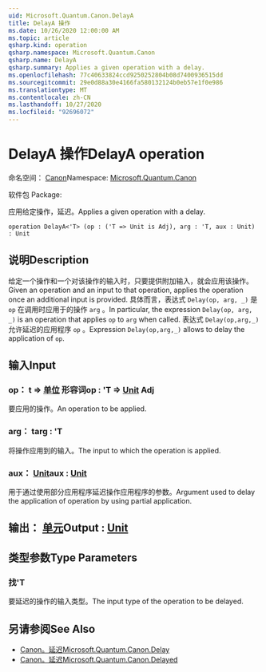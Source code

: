```yaml
---
uid: Microsoft.Quantum.Canon.DelayA
title: DelayA 操作
ms.date: 10/26/2020 12:00:00 AM
ms.topic: article
qsharp.kind: operation
qsharp.namespace: Microsoft.Quantum.Canon
qsharp.name: DelayA
qsharp.summary: Applies a given operation with a delay.
ms.openlocfilehash: 77c40633824ccd9250252804b08d7400936515dd
ms.sourcegitcommit: 29e0d88a30e4166fa580132124b0eb57e1f0e986
ms.translationtype: MT
ms.contentlocale: zh-CN
ms.lasthandoff: 10/27/2020
ms.locfileid: "92696072"
---
```

# <a name="delaya-operation"></a><span data-ttu-id="36107-102">DelayA 操作</span><span class="sxs-lookup"><span data-stu-id="36107-102">DelayA operation</span></span>

<span data-ttu-id="36107-103">命名空间： [Canon](xref:Microsoft.Quantum.Canon)</span><span class="sxs-lookup"><span data-stu-id="36107-103">Namespace: [Microsoft.Quantum.Canon](xref:Microsoft.Quantum.Canon)</span></span>

<span data-ttu-id="36107-104">软件包 [](https://nuget.org/packages/)</span><span class="sxs-lookup"><span data-stu-id="36107-104">Package: [](https://nuget.org/packages/)</span></span>


<span data-ttu-id="36107-105">应用给定操作，延迟。</span><span class="sxs-lookup"><span data-stu-id="36107-105">Applies a given operation with a delay.</span></span>

```qsharp
operation DelayA<'T> (op : ('T => Unit is Adj), arg : 'T, aux : Unit) : Unit
```


## <a name="description"></a><span data-ttu-id="36107-106">说明</span><span class="sxs-lookup"><span data-stu-id="36107-106">Description</span></span>

<span data-ttu-id="36107-107">给定一个操作和一个对该操作的输入时，只要提供附加输入，就会应用该操作。</span><span class="sxs-lookup"><span data-stu-id="36107-107">Given an operation and an input to that operation, applies the operation once an additional input is provided.</span></span>
<span data-ttu-id="36107-108">具体而言，表达式 `Delay(op, arg, _)` 是 `op` 在调用时应用于的操作 `arg` 。</span><span class="sxs-lookup"><span data-stu-id="36107-108">In particular, the expression `Delay(op, arg, _)` is an operation that applies `op` to `arg` when called.</span></span>
<span data-ttu-id="36107-109">表达式 `Delay(op,arg,_)` 允许延迟的应用程序 `op` 。</span><span class="sxs-lookup"><span data-stu-id="36107-109">Expression `Delay(op,arg,_)` allows to delay the application of `op`.</span></span>

## <a name="input"></a><span data-ttu-id="36107-110">输入</span><span class="sxs-lookup"><span data-stu-id="36107-110">Input</span></span>

### <a name="op--t--unit-adj"></a><span data-ttu-id="36107-111">op： t => [单位](xref:microsoft.quantum.lang-ref.unit) 形容词</span><span class="sxs-lookup"><span data-stu-id="36107-111">op : 'T => [Unit](xref:microsoft.quantum.lang-ref.unit) Adj</span></span>

<span data-ttu-id="36107-112">要应用的操作。</span><span class="sxs-lookup"><span data-stu-id="36107-112">An operation to be applied.</span></span>


### <a name="arg--t"></a><span data-ttu-id="36107-113">arg： t</span><span class="sxs-lookup"><span data-stu-id="36107-113">arg : 'T</span></span>

<span data-ttu-id="36107-114">将操作应用到的输入。</span><span class="sxs-lookup"><span data-stu-id="36107-114">The input to which the operation is applied.</span></span>


### <a name="aux--unit"></a><span data-ttu-id="36107-115">aux： [Unit](xref:microsoft.quantum.lang-ref.unit)</span><span class="sxs-lookup"><span data-stu-id="36107-115">aux : [Unit](xref:microsoft.quantum.lang-ref.unit)</span></span>

<span data-ttu-id="36107-116">用于通过使用部分应用程序延迟操作应用程序的参数。</span><span class="sxs-lookup"><span data-stu-id="36107-116">Argument used to delay the application of operation by using partial application.</span></span>



## <a name="output--unit"></a><span data-ttu-id="36107-117">输出： [单元](xref:microsoft.quantum.lang-ref.unit)</span><span class="sxs-lookup"><span data-stu-id="36107-117">Output : [Unit](xref:microsoft.quantum.lang-ref.unit)</span></span>



## <a name="type-parameters"></a><span data-ttu-id="36107-118">类型参数</span><span class="sxs-lookup"><span data-stu-id="36107-118">Type Parameters</span></span>

### <a name="t"></a><span data-ttu-id="36107-119">找</span><span class="sxs-lookup"><span data-stu-id="36107-119">'T</span></span>

<span data-ttu-id="36107-120">要延迟的操作的输入类型。</span><span class="sxs-lookup"><span data-stu-id="36107-120">The input type of the operation to be delayed.</span></span>

## <a name="see-also"></a><span data-ttu-id="36107-121">另请参阅</span><span class="sxs-lookup"><span data-stu-id="36107-121">See Also</span></span>

- [<span data-ttu-id="36107-122">Canon。延迟</span><span class="sxs-lookup"><span data-stu-id="36107-122">Microsoft.Quantum.Canon.Delay</span></span>](xref:Microsoft.Quantum.Canon.Delay)
- [<span data-ttu-id="36107-123">Canon。延迟</span><span class="sxs-lookup"><span data-stu-id="36107-123">Microsoft.Quantum.Canon.Delayed</span></span>](xref:Microsoft.Quantum.Canon.Delayed)